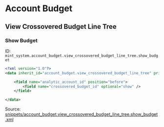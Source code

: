 # Account Budget
## View Crossovered Budget Line Tree  
### Show Budget  
ID: `mint_system.account_budget.view_crossovered_budget_line_tree.show_budget`  
```xml
<?xml version="1.0"?>
<data inherit_id="account_budget.view_crossovered_budget_line_tree" priority="50">

    <field name="analytic_account_id" position="before">
        <field name="crossovered_budget_id" optional="show" />
    </field>

</data>
```
Source: [snippets/account_budget.view_crossovered_budget_line_tree.show_budget.xml](https://github.com/Mint-System/Odoo-Build/tree/16.0/snippets/account_budget.view_crossovered_budget_line_tree.show_budget.xml)

